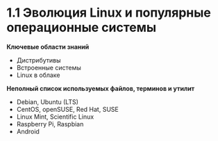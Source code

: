 # 1.1 Эволюция Linux и популярные операционные системы

**Ключевые области знаний**

* Дистрибутивы
* Встроенные системы
* Linux в облаке

**Неполный список используемых файлов, терминов и утилит**

* Debian, Ubuntu (LTS)
* CentOS, openSUSE, Red Hat, SUSE
* Linux Mint, Scientific Linux
* Raspberry Pi, Raspbian
* Android



